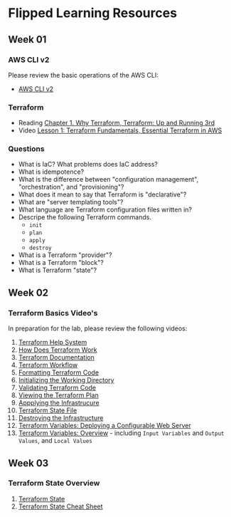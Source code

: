 # Flipped Learning Resources
## Week 01
### AWS CLI v2

Please review the basic operations of the AWS CLI:

- [AWS CLI v2](https://docs.aws.amazon.com/cli/latest/userguide/cli-chap-welcome.html)

### Terraform

- Reading
  [Chapter 1. Why Terraform, Terraform: Up and Running 3rd](https://learning.oreilly.com/library/view/terraform-up-and/9781098116736/ch01.html)
- Video
  [Lesson 1: Terraform Fundamentals, Essential Terraform in AWS](https://learning.oreilly.com/course/essential-terraform-in/9780138312244/)

### Questions

- What is IaC? What problems does IaC address?
- What is idempotence?
- What is the difference between "configuration management", "orchestration",
  and "provisioning"?
- What does it mean to say that Terraform is "declarative"?
- What are "server templating tools"?
- What language are Terraform configuration files written in?
- Descripe the following Terraform commands.
  - `init`
  - `plan`
  - `apply`
  - `destroy`
- What is a Terraform "provider"?
- What is a Terraform "block"?
- What is Terraform "state"?

## Week 02

### Terraform Basics Video's

In preparation for the lab, please review the following videos:

1. [Terraform Help System](https://learning.oreilly.com/videos/essential-terraform-in/9780138312244/9780138312244-ETA1_01_01_05/)
1. [How Does Terraform Work](https://learning.oreilly.com/videos/essential-terraform-in/9780138312244/9780138312244-ETA1_01_01_05/)
1. [Terraform Documentation](https://learning.oreilly.com/videos/essential-terraform-in/9780138312244/9780138312244-ETA1_01_01_06/)
1. [Terraform Workflow](https://learning.oreilly.com/videos/essential-terraform-in/9780138312244/9780138312244-ETA1_01_01_07/)
1. [Formatting Terraform Code](https://learning.oreilly.com/videos/essential-terraform-in/9780138312244/9780138312244-ETA1_01_02_03/)
1. [Initializing the Working Directory](https://learning.oreilly.com/videos/essential-terraform-in/9780138312244/9780138312244-ETA1_01_02_04/)
1. [Validating Terraform Code](https://learning.oreilly.com/videos/essential-terraform-in/9780138312244/9780138312244-ETA1_01_02_05/)
1. [Viewing the Terraform Plan](https://learning.oreilly.com/videos/essential-terraform-in/9780138312244/9780138312244-ETA1_01_02_06/)
1. [Appplying the Infrastrucure](https://learning.oreilly.com/videos/essential-terraform-in/9780138312244/9780138312244-ETA1_01_02_07/)
1. [Terraform State File](https://learning.oreilly.com/videos/essential-terraform-in/9780138312244/9780138312244-ETA1_01_02_08/)
1. [Destroying the Infrastructure](https://learning.oreilly.com/videos/essential-terraform-in/9780138312244/9780138312244-ETA1_01_02_08/)
1. [Terraform Variables: Deploying a Configurable Web Server](https://learning.oreilly.com/library/view/terraform-up-and/9781098116736/ch02.html#idm46165915172384)
1. [Terraform Variables: Overview](https://developer.hashicorp.com/terraform/language/values) - including `Input Variables` and `Output Values`, and `Local Values`

## Week 03

### Terraform State Overview
1. [Terraform State](https://developer.hashicorp.com/terraform/language/state)
1. [Terraform State Cheat Sheet](https://www.terraform.io/docs/language/state/sensitive-data.html)